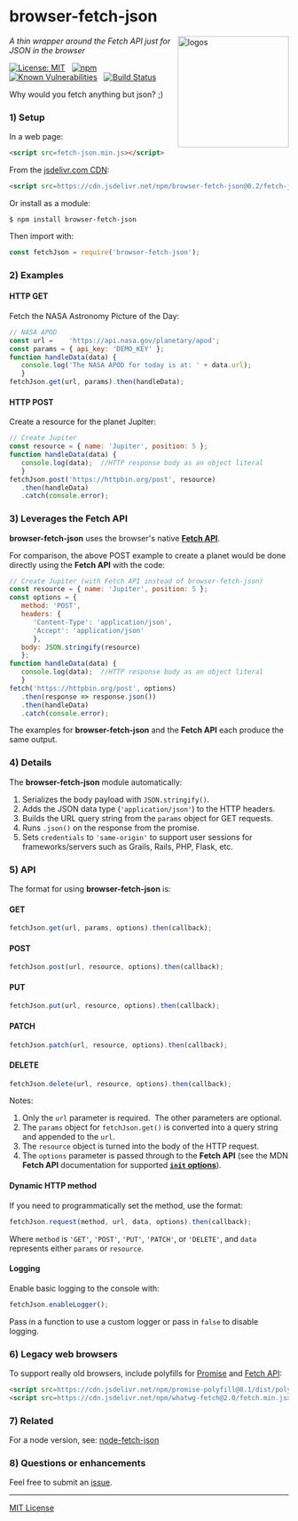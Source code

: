 # browser-fetch-json
<img src=https://raw.githubusercontent.com/center-key/browser-fetch-json/master/logos.png
   align=right width=200 alt=logos>

_A thin wrapper around the Fetch API just for JSON in the browser_

[![License: MIT](https://img.shields.io/badge/License-MIT-blue.svg)](https://github.com/center-key/browser-fetch-json/blob/master/LICENSE.txt)
&nbsp;
[![npm](https://img.shields.io/npm/v/browser-fetch-json.svg)](https://www.npmjs.com/package/browser-fetch-json)
&nbsp;
[![Known Vulnerabilities](https://snyk.io/test/github/center-key/browser-fetch-json/badge.svg)](https://snyk.io/test/github/center-key/browser-fetch-json)
&nbsp;
[![Build Status](https://travis-ci.org/center-key/browser-fetch-json.svg)](https://travis-ci.org/center-key/browser-fetch-json)

Why would you fetch anything but json? ;)

### 1) Setup
In a web page:
```html
<script src=fetch-json.min.js></script>
```

From the [jsdelivr.com CDN](https://www.jsdelivr.com/package/npm/browser-fetch-json):
```html
<script src=https://cdn.jsdelivr.net/npm/browser-fetch-json@0.2/fetch-json.min.js></script>
```

Or install as a module:
```shell
$ npm install browser-fetch-json
```
Then import with:
```javascript
const fetchJson = require('browser-fetch-json');
```

### 2) Examples
#### HTTP GET
Fetch the NASA Astronomy Picture of the Day:
```javascript
// NASA APOD
const url =    'https://api.nasa.gov/planetary/apod';
const params = { api_key: 'DEMO_KEY' };
function handleData(data) {
   console.log('The NASA APOD for today is at: ' + data.url);
   }
fetchJson.get(url, params).then(handleData);
```
#### HTTP POST
Create a resource for the planet Jupiter:
```javascript
// Create Jupiter
const resource = { name: 'Jupiter', position: 5 };
function handleData(data) {
   console.log(data);  //HTTP response body as an object literal
   }
fetchJson.post('https://httpbin.org/post', resource)
   .then(handleData)
   .catch(console.error);
```

### 3) Leverages the Fetch API
**browser-fetch-json** uses the browser's native **[Fetch API](https://developer.mozilla.org/en-US/docs/Web/API/Fetch_API)**.

For comparison, the above POST example to create a planet would be done directly using the **Fetch API** with the code:
```javascript
// Create Jupiter (with Fetch API instead of browser-fetch-json)
const resource = { name: 'Jupiter', position: 5 };
const options = {
   method: 'POST',
   headers: {
      'Content-Type': 'application/json',
      'Accept': 'application/json'
      },
   body: JSON.stringify(resource)
   };
function handleData(data) {
   console.log(data);  //HTTP response body as an object literal
   }
fetch('https://httpbin.org/post', options)
   .then(response => response.json())
   .then(handleData)
   .catch(console.error);
```
The examples for **browser-fetch-json** and the **Fetch API** each produce the same output.

### 4) Details
The **browser-fetch-json** module automatically:
1. Serializes the body payload with `JSON.stringify()`.
1. Adds the JSON data type (`'application/json'`) to the HTTP headers.
1. Builds the URL query string from the `params` object for GET requests.
1. Runs `.json()` on the response from the promise.
1. Sets `credentials` to `'same-origin'` to support user sessions for frameworks/servers such as Grails, Rails, PHP, Flask, etc.

### 5) API
The format for using **browser-fetch-json** is:
#### GET
```javascript
fetchJson.get(url, params, options).then(callback);
```
#### POST
```javascript
fetchJson.post(url, resource, options).then(callback);
```
#### PUT
```javascript
fetchJson.put(url, resource, options).then(callback);
```
#### PATCH
```javascript
fetchJson.patch(url, resource, options).then(callback);
```
#### DELETE
```javascript
fetchJson.delete(url, resource, options).then(callback);
```
Notes:
1. Only the `url` parameter is required.&nbsp; The other parameters are optional.
1. The `params` object for `fetchJson.get()` is converted into a query string and appended to the `url`.
1. The `resource` object is turned into the body of the HTTP request.
1. The `options` parameter is passed through to the **Fetch API** (see the MDN **Fetch API** documentation for supported **[`init` options](https://developer.mozilla.org/en-US/docs/Web/API/WindowOrWorkerGlobalScope/fetch#Parameters)**).

#### Dynamic HTTP method
If you need to programmatically set the method, use the format:
```javascript
fetchJson.request(method, url, data, options).then(callback);
```
Where `method` is `'GET'`, `'POST'`, `'PUT'`, `'PATCH'`, or `'DELETE'`, and `data` represents
either `params` or `resource`.

#### Logging
Enable basic logging to the console with:
```javascript
fetchJson.enableLogger();
```
Pass in a function to use a custom logger or pass in `false` to disable logging.

### 6) Legacy web browsers
To support really old browsers, include polyfills for
[Promise](https://github.com/taylorhakes/promise-polyfill/) and
[Fetch API](https://github.com/github/fetch):
```html
<script src=https://cdn.jsdelivr.net/npm/promise-polyfill@8.1/dist/polyfill.min.js></script>
<script src=https://cdn.jsdelivr.net/npm/whatwg-fetch@2.0/fetch.min.js></script>
```

### 7) Related
For a node version, see: [node-fetch-json](https://github.com/center-key/node-fetch-json)

### 8) Questions or enhancements
Feel free to submit an [issue](https://github.com/center-key/browser-fetch-json/issues).

---
[MIT License](LICENSE.txt)
